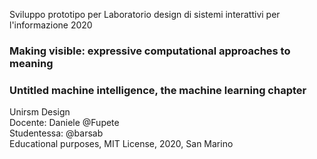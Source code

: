 Sviluppo prototipo per Laboratorio design di sistemi interattivi per l'informazione 2020
### Making visible: expressive computational approaches to meaning
### Untitled machine intelligence, the machine learning chapter

Unirsm Design  
Docente: Daniele @Fupete  
Studentessa: @barsab  
Educational purposes, MIT License, 2020, San Marino 
